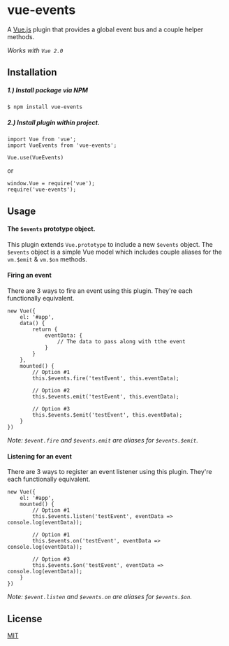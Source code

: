 # vue-events

A [Vue.js](http://vuejs.org) plugin that provides a global event bus and a couple helper methods.

_Works with `Vue 2.0`_

## Installation

##### 1.) Install package via NPM

```
$ npm install vue-events
```

##### 2.) Install plugin within project.
```
import Vue from 'vue';
import VueEvents from 'vue-events';

Vue.use(VueEvents)
```

or

```
window.Vue = require('vue');
require('vue-events');
```

## Usage

#### The `$events` prototype object.
This plugin extends `Vue.prototype` to include a new `$events` object. The `$events` object is a simple Vue model which
includes couple aliases for the `vm.$emit` & `vm.$on` methods.

#### Firing an event
There are 3 ways to fire an event using this plugin. They're each functionally equivalent.
```
new Vue({
    el: '#app',
    data() {
        return {
            eventData: {
                // The data to pass along with tthe event
            }
        }
    },
    mounted() {
        // Option #1
        this.$events.fire('testEvent', this.eventData);
        
        // Option #2
        this.$events.emit('testEvent', this.eventData);
        
        // Option #3
        this.$events.$emit('testEvent', this.eventData);
    }
})
```

_Note: `$event.fire` and `$events.emit` are aliases for `$events.$emit`._

#### Listening for an event
There are 3 ways to register an event listener using this plugin. They're each functionally equivalent.
```
new Vue({
    el: '#app',
    mounted() {
        // Option #1
        this.$events.listen('testEvent', eventData => console.log(eventData));
        
        // Option #1
        this.$events.on('testEvent', eventData => console.log(eventData));
        
        // Option #3
        this.$events.$on('testEvent', eventData => console.log(eventData));
    }
})
```

_Note: `$event.listen` and `$events.on` are aliases for `$events.$on`._

## License

[MIT](http://opensource.org/licenses/MIT)
